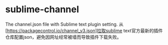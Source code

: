 # sublime-channel
The channel.json file with Sublime text plugin setting.
从[https://packagecontrol.io/channel_v3.json]拉取sublime text官方最新的插件仓库配置json，避免因网址经常被墙而导致插件下载失败。
